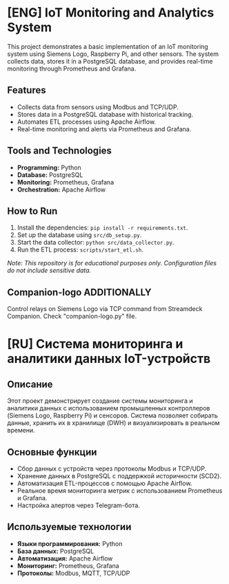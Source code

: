 # [ENG] IoT Monitoring and Analytics System

This project demonstrates a basic implementation of an IoT monitoring system using Siemens Logo, Raspberry Pi, and other sensors. The system collects data, stores it in a PostgreSQL database, and provides real-time monitoring through Prometheus and Grafana.

## Features
- Collects data from sensors using Modbus and TCP/UDP.
- Stores data in a PostgreSQL database with historical tracking.
- Automates ETL processes using Apache Airflow.
- Real-time monitoring and alerts via Prometheus and Grafana.

## Tools and Technologies
- **Programming:** Python
- **Database:** PostgreSQL
- **Monitoring:** Prometheus, Grafana
- **Orchestration:** Apache Airflow

## How to Run
1. Install the dependencies: `pip install -r requirements.txt`.
2. Set up the database using `src/db_setup.py`.
3. Start the data collector: `python src/data_collector.py`.
4. Run the ETL process: `scripts/start_etl.sh`.

*Note: This repository is for educational purposes only. Configuration files do not include sensitive data.*

## Сompanion-logo ADDITIONALLY
Control relays on Siemens Logo via TCP command from Streamdeck Companion. Check "companion-logo.py" file.

# [RU] Система мониторинга и аналитики данных IoT-устройств

## Описание
Этот проект демонстрирует создание системы мониторинга и аналитики данных с использованием промышленных контроллеров (Siemens Logo, Raspberry Pi) и сенсоров. Система позволяет собирать данные, хранить их в хранилище (DWH) и визуализировать в реальном времени.

## Основные функции
- Сбор данных с устройств через протоколы Modbus и TCP/UDP.
- Хранение данных в PostgreSQL с поддержкой историчности (SCD2).
- Автоматизация ETL-процессов с помощью Apache Airflow.
- Реальное время мониторинга метрик с использованием Prometheus и Grafana.
- Настройка алертов через Telegram-бота.

## Используемые технологии
- **Языки программирования:** Python
- **База данных:** PostgreSQL
- **Автоматизация:** Apache Airflow
- **Мониторинг:** Prometheus, Grafana
- **Протоколы:** Modbus, MQTT, TCP/UDP
